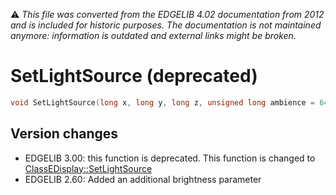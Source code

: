 :warning: _This file was converted from the EDGELIB 4.02 documentation from 2012 and is included for historic purposes. The documentation is not maintained anymore: information is outdated and external links might be broken._

# SetLightSource (deprecated)


```c++
void SetLightSource(long x, long y, long z, unsigned long ambience = 64, unsigned long brightness = 32)
```

## Version changes
- EDGELIB 3.00: this function is deprecated. This function is changed to [ClassEDisplay::SetLightSource](classedisplay_setlightsource.md) 
- EDGELIB 2.60: Added an additional brightness parameter

